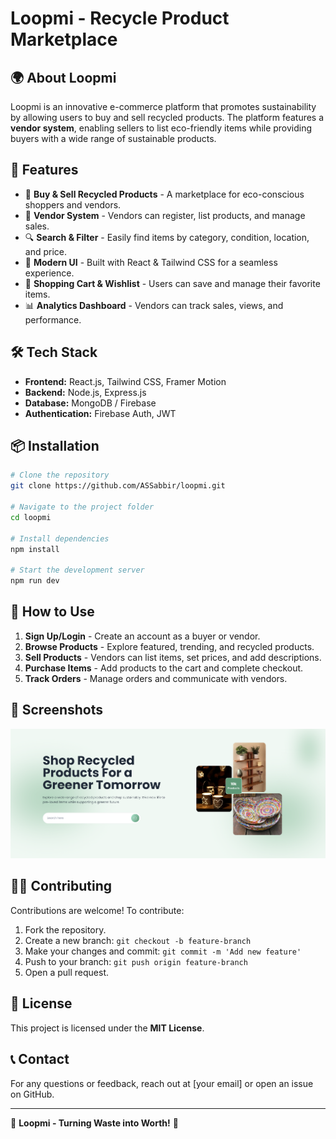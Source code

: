 # Loopmi - Recycle Product Marketplace

## 🌍 About Loopmi

Loopmi is an innovative e-commerce platform that promotes sustainability by allowing users to buy and sell recycled products. The platform features a **vendor system**, enabling sellers to list eco-friendly items while providing buyers with a wide range of sustainable products.

## 🚀 Features

- 🌱 **Buy & Sell Recycled Products** - A marketplace for eco-conscious shoppers and vendors.
- 🏪 **Vendor System** - Vendors can register, list products, and manage sales.
- 🔍 **Search & Filter** - Easily find items by category, condition, location, and price.
- 🎨 **Modern UI** - Built with React & Tailwind CSS for a seamless experience.
- 🛒 **Shopping Cart & Wishlist** - Users can save and manage their favorite items.
- 📊 **Analytics Dashboard** - Vendors can track sales, views, and performance.

## 🛠️ Tech Stack

- **Frontend:** React.js, Tailwind CSS, Framer Motion
- **Backend:** Node.js, Express.js
- **Database:** MongoDB / Firebase
- **Authentication:** Firebase Auth, JWT

## 📦 Installation

```sh
# Clone the repository
git clone https://github.com/ASSabbir/loopmi.git

# Navigate to the project folder
cd loopmi

# Install dependencies
npm install

# Start the development server
npm run dev
```

## 🛒 How to Use

1. **Sign Up/Login** - Create an account as a buyer or vendor.
2. **Browse Products** - Explore featured, trending, and recycled products.
3. **Sell Products** - Vendors can list items, set prices, and add descriptions.
4. **Purchase Items** - Add products to the cart and complete checkout.
5. **Track Orders** - Manage orders and communicate with vendors.

## 📸 Screenshots

<p align="center">
  <img src="https://raw.githubusercontent.com/ASSabbir/loopmi/refs/heads/main/Captur11e.PNG" alt="Banner Image" />
</p>


## 👨‍💻 Contributing

Contributions are welcome! To contribute:

1. Fork the repository.
2. Create a new branch: `git checkout -b feature-branch`
3. Make your changes and commit: `git commit -m 'Add new feature'`
4. Push to your branch: `git push origin feature-branch`
5. Open a pull request.

## 📜 License

This project is licensed under the **MIT License**.

## 📞 Contact

For any questions or feedback, reach out at [your email] or open an issue on GitHub.

---

🌿 **Loopmi - Turning Waste into Worth!** 🌿


